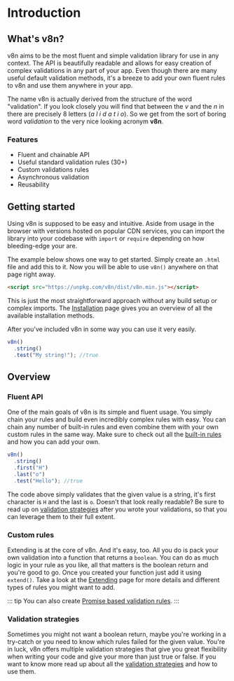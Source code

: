 # Introduction

## What's v8n?

v8n aims to be the most fluent and simple validation library for use in any
context. The API is beautifully readable and allows for easy creation of complex
validations in any part of your app. Even though there are many useful default
validation methods, it's a breeze to add your own fluent rules to v8n and use
them anywhere in your app.

The name v8n is actually derived from the structure of the word "validation". If
you look closely you will find that between the _v_ and the _n_ in there are
precisely 8 letters (_a l i d a t i o_). So we get from the sort of boring word
_validation_ to the very nice looking acronym **v8n**.

### Features

- Fluent and chainable API
- Useful standard validation rules (30+)
- Custom validations rules
- Asynchronous validation
- Reusability

## Getting started

Using v8n is supposed to be easy and intuitive. Aside from usage in the browser
with versions hosted on popular CDN services, you can import the library into
your codebase with `import` or `require` depending on how bleeding-edge your
are.

The example below shows one way to get started. Simply create an `.html` file
and add this to it. Now you will be able to use `v8n()` anywhere on that page
right away.

```html
<script src="https://unpkg.com/v8n/dist/v8n.min.js"></script>
```

This is just the most straightforward approach without any build setup or
complex imports. The [Installation](/Installation.md) page gives you an overview
of all the available installation methods.

After you've included v8n in some way you can use it very easily.

```js
v8n()
  .string()
  .test("My string!"); //true
```

## Overview

### Fluent API

One of the main goals of v8n is its simple and fluent usage. You simply chain
your rules and build even incredibly complex rules with easy. You can chain any
number of built-in rules and even combine them with your own custom rules in the
same way. Make sure to check out all the
[built-in rules](/api/#built-in-rules) and how you can add your own.

```javascript
v8n()
  .string()
  .first("H")
  .last("o")
  .test("Hello"); //true
```

The code above simply validates that the given value is a string, it's first
character is `H` and the last is `o`. Doesn't that look really readable? Be sure
to read up on [validation strategies](#validation-strategies) after you wrote
your validations, so that you can leverage them to their full extent.

### Custom rules

Extending is at the core of v8n. And it's easy, too. All you do is pack your own
validation into a function that returns a `boolean`. You can do as much logic
in your rule as you like, all that matters is the boolean return and you're good
to go. Once you created your function just add it using `extend()`. Take a look
at the [Extending](/Extending.md) page for more details and different types of
rules you might want to add.

::: tip
You can also create
[Promise based validation rules](/Validation.md#Asynchronous-validation).
:::

### Validation strategies

Sometimes you might not want a boolean return, maybe you're working in a
try-catch or you need to know which rules failed for the given value. You're
in luck, v8n offers multiple validation strategies that give you great
flexibility when writing your code and give your more than just true or false.
If you want to know more read up about all the
[validation strategies](/Validation.md#strategies) and how to use them.
